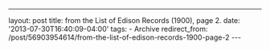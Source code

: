 ---
layout: post 
title: from the List of Edison Records (1900), page 2. 
date: '2013-07-30T16:40:09-04:00' 
tags: - Archive 
redirect_from: /post/56903954614/from-the-list-of-edison-records-1900-page-2 
--- []()
